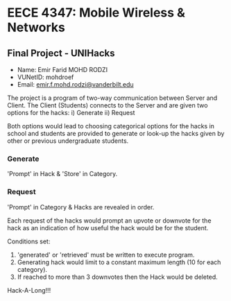 # EECE 4347: Mobile Wireless & Networks
## Final Project - UNIHacks

* Name: Emir Farid MOHD RODZI
* VUNetID: mohdroef
* Email: emir.f.mohd.rodzi@vanderbilt.edu

The project is a program of two-way communication between Server and Client. The Client (Students) connects to the Server and are given two options for the hacks: 
i) Generate ii) Request

Both options would lead to choosing categorical options for the hacks in school and students are provided to generate or look-up the hacks given by other or previous undergraduate students. 

### Generate
'Prompt' in Hack & 'Store' in Category.

### Request
'Prompt' in Category & Hacks are revealed in order.

Each request of the hacks would prompt an upvote or downvote for the hack as an indication of how useful the hack would be for the student. 

Conditions set:
1. 'generated' or 'retrieved' must be written to execute program.
2. Generating hack would limit to a constant maximum length (10 for each category).
3. If reached to more than 3 downvotes then the Hack would be deleted.

Hack-A-Long!!!